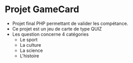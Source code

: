 # Projet GameCard
 
 - Projet final PHP permettant de valider les compétance. 
 - Ce projet est un jeu de carte de type QUIZ 
 - Les question concerne 4 catégories 
      - Le sport 
      - La culture
      - La science
      - L'histoire 
